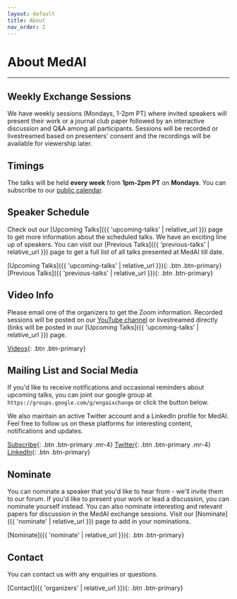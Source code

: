 ```yaml
---
layout: default
title: About
nav_order: 2
---
```


# About MedAI

---

## Weekly Exchange Sessions
We have weekly sessions (Mondays, 1-2pm PT) where invited speakers will present their work or a journal club paper followed by an interactive discussion and Q&A among all participants. Sessions will be recorded or livestreamed based on presenters' consent and the recordings will be available for viewership later.

## Timings
The talks will be held **every week** from **1pm-2pm PT** on **Mondays**. You can subscribe to our [public calendar](https://calendar.google.com/calendar/u/0/embed?src=ab4c643a609c1c1e417badd79027697d716f7bed093114f274c72a8100aafcf6@group.calendar.google.com&ctz=America/Los_Angeles).

## Speaker Schedule
Check out our [Upcoming Talks]({{ 'upcoming-talks' | relative_url }}) page to get more information about the scheduled talks. We have an exciting line up of speakers. You can visit our [Previous Talks]({{ 'previous-talks' | relative_url }}) page to get a full list of all talks presented at MedAI till date.

[Upcoming Talks]({{ 'upcoming-talks' | relative_url }}){: .btn .btn-primary}
[Previous Talks]({{ 'previous-talks' | relative_url }}){: .btn .btn-primary}

## Video Info
Please email one of the organizers to get the Zoom information. Recorded sessions will be posted on our [YouTube channel](https://www.youtube.com/@ENGAI-Exchange) or livestreamed directly (links will be posted in our [Upcoming Talks]({{ 'upcoming-talks' | relative_url }}) page.

[Videos](https://www.youtube.com/@ENGAI-Exchange){: .btn .btn-primary}

## Mailing List and Social Media
If you'd like to receive notifications and occasional reminders about upcoming talks, you can joint our google group at `https://groups.google.com/g/engaixchange` or click the button below. 

We also maintain an active Twitter account and a LinkedIn profile for MedAI. Feel free to follow us on these platforms for interesting content, notifications and updates.

[Subscribe](https://groups.google.com/g/engaixchange){: .btn .btn-primary .mr-4}
[Twitter](https://x.com/EngAIGroup){: .btn .btn-primary .mr-4}
[LinkedIn](https://www.linkedin.com/in/engai-xchange-group-7bb575379/){: .btn .btn-primary}

## Nominate
You can nominate a speaker that you'd like to hear from - we'll invite them to our forum. If you'd like to present your work or lead a discussion, you can nominate yourself instead. You can also nominate interesting and relevant papers for discussion in the MedAI exchange sessions. Visit our [Nominate]({{ 'nominate' | relative_url }}) page to add in your nominations.

[Nominate]({{ 'nominate' | relative_url }}){: .btn .btn-primary}

## Contact
You can contact us with any enquiries or questions.

[Contact]({{ 'organizers' | relative_url }}){: .btn .btn-primary}



